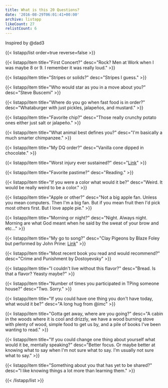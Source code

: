 ```yaml
---
title: What is this 20 Questions?
date: '2016-08-29T06:01:41+00:00'
archive: listapp
likeCount: 27
relistCount: 6
---
```


Inspired by @dad3

<!--more-->

{{< listapp/list order=true reverse=false >}}

   {{< listapp/item title="First Concert?"
      desc="Rock? Men at Work when I was maybe 8 or 9. I remember it was really loud." >}}

   {{< listapp/item title="Stripes or solids?"
      desc="Stripes I guess." >}}

   {{< listapp/item title="Who would star as you in a move about you?"
      desc="Steve Buscemi" >}}

   {{< listapp/item title="Where do you go when fast food is in order?"
      desc="Whataburger with just pickles, jalapeños, and mustard." >}}

   {{< listapp/item title="Favorite chip?"
      desc="Those really crunchy potato ones either just salt or jalapeño." >}}

   {{< listapp/item title="What animal best defines you?"
      desc="I'm basically a much smarter chimpanzee." >}}

   {{< listapp/item title="My DQ order?"
      desc="Vanilla cone dipped in chocolate." >}}

   {{< listapp/item title="Worst injury ever sustained?"
      desc="[Link](https://en.m.wikipedia.org/wiki/Osteochondritis_dissecans)" >}}

   {{< listapp/item title="Favorite pastime?"
      desc="Reading." >}}

   {{< listapp/item title="If you were a color what would it be?"
      desc="Weird. It would be really weird to be a color." >}}

   {{< listapp/item title="Apple or other?"
      desc="Not a big apple fan. Unless you mean computers. Then I'm a big fan. But if you mean fruit then I'd pick most others first. But I love apple pie." >}}

   {{< listapp/item title="Morning or night?"
      desc="Night. Always night. Morning are what God meant when he said by the sweat of your brow and etc..." >}}

   {{< listapp/item title="My go to song?"
      desc="Clay Pigeons by Blaze Foley but performed by John Prine: [Link](https://youtu.be/20Rucu7uNwc)" >}}

   {{< listapp/item title="Most recent book you read and would recommend?"
      desc="Crime and Punishment by Dostoyevsky" >}}

   {{< listapp/item title="I couldn't live without this flavor?"
      desc="Bread. Is that a flavor? Yeasty maybe?" >}}

   {{< listapp/item title="Number of times you participated in TPing someone house?"
      desc="Two. Sorry." >}}

   {{< listapp/item title="If you could have one thing you don't have today, what would it be?"
      desc="A long hug from @imc" >}}

   {{< listapp/item title="Gotta get away, where are you going?"
      desc="A cabin in the woods where it is cool and drizzly, we have a wood burning stove with plenty of wood, simple food to get us by, and a pile of books I've been wanting to read." >}}

   {{< listapp/item title="If you could change one thing about yourself what would it be, mentally speaking?"
      desc="Better focus. Or maybe better at knowing what to say when I'm not sure what to say. I'm usually not sure what to say." >}}

   {{< listapp/item title="Something about you that has yet to be shared?"
      desc="I like knowing things a lot more than learning them." >}}

{{< /listapp/list >}}
